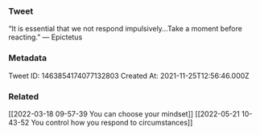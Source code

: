 ### Tweet
“It is essential that we not respond impulsively…Take a moment before reacting.” — Epictetus

### Metadata
Tweet ID: 1463854174077132803
Created At: 2021-11-25T12:56:46.000Z

### Related
[[2022-03-18 09-57-39 You can choose your mindset]]
[[2022-05-21 10-43-52 You control how you respond to circumstances]]


